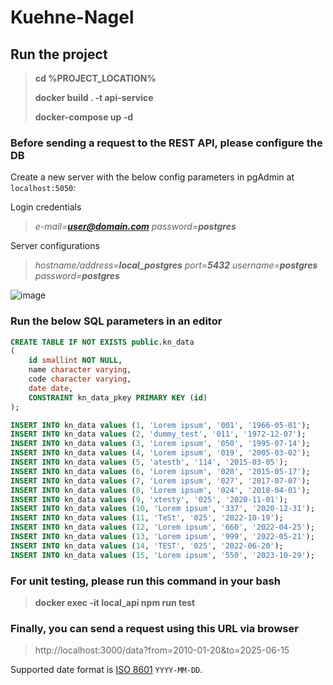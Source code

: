 # Kuehne-Nagel

## Run the project
>**cd %PROJECT_LOCATION%**
>
>**docker build . -t api-service**
>
>**docker-compose up -d**

### Before sending a request to the REST API, please configure the DB
Create a new server with the below config parameters in pgAdmin at `localhost:5050`:

Login credentials
>*e-mail=**user@domain.com***
*password=**postgres***


Server configurations
>*hostname/address=**local_postgres***
*port=**5432***
*username=**postgres***
*password=**postgres***

![image](https://user-images.githubusercontent.com/46295302/175110482-b86603e1-5084-461a-8512-7c4b6456f50e.png)


### Run the below SQL parameters in an editor
```sql
CREATE TABLE IF NOT EXISTS public.kn_data
(
    id smallint NOT NULL,
    name character varying,
    code character varying,
    date date,
    CONSTRAINT kn_data_pkey PRIMARY KEY (id)
);

INSERT INTO kn_data values (1, 'Lorem ipsum', '001', '1966-05-01');
INSERT INTO kn_data values (2, 'dummy_test', '011', '1972-12-07');
INSERT INTO kn_data values (3, 'Lorem ipsum', '050', '1995-07-14');
INSERT INTO kn_data values (4, 'Lorem ipsum', '019', '2005-03-02');
INSERT INTO kn_data values (5, 'atestb', '114', '2015-03-05');
INSERT INTO kn_data values (6, 'Lorem ipsum', '020', '2015-05-17');
INSERT INTO kn_data values (7, 'Lorem ipsum', '027', '2017-07-07');
INSERT INTO kn_data values (8, 'Lorem ipsum', '024', '2018-04-01');
INSERT INTO kn_data values (9, 'xtesty', '025', '2020-11-01');
INSERT INTO kn_data values (10, 'Lorem ipsum', '337', '2020-12-31');
INSERT INTO kn_data values (11, 'TeSt', '025', '2022-10-19');
INSERT INTO kn_data values (12, 'Lorem ipsum', '660', '2022-04-25');
INSERT INTO kn_data values (13, 'Lorem ipsum', '999', '2022-05-21');
INSERT INTO kn_data values (14, 'TEST', '025', '2022-06-20');
INSERT INTO kn_data values (15, 'Lorem ipsum', '550', '2023-10-29');
```

### For unit testing, please run this command in your bash
> **docker exec -it local_api npm run test**

### Finally, you can send a request using this URL via browser
> http://localhost:3000/data?from=2010-01-20&to=2025-06-15

  Supported date format is [ISO 8601](https://www.iso.org/iso-8601-date-and-time-format.html) `YYYY-MM-DD`.
